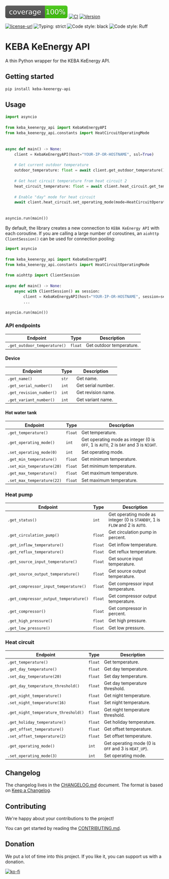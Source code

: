 ![coverage-badge](https://raw.githubusercontent.com/superbox-dev/KEBA-KeEnergy-API/main/coverage.svg)
[![CI](https://github.com/superbox-dev/KEBA-KeEnergy-API/actions/workflows/ci.yml/badge.svg?branch=main)](https://github.com/superbox-dev/KEBA-KeEnergy-API/actions/workflows/ci.yml)
[![Version](https://img.shields.io/pypi/pyversions/keba-keenergy-api.svg)](https://pypi.python.org/pypi/keba-keenergy-api)

[![license-url](https://img.shields.io/pypi/l/keba-keenergy-api.svg)](https://github.com/superbox-dev/KEBA-KeEnergy-API/blob/main/LICENSE)
![Typing: strict](https://img.shields.io/badge/typing-strict-green.svg)
![Code style: black](https://img.shields.io/badge/code%20style-black-black)
![Code style: Ruff](https://img.shields.io/endpoint?url=https://raw.githubusercontent.com/charliermarsh/ruff/main/assets/badge/v1.json)

# KEBA KeEnergy API

A thin Python wrapper for the KEBA KeEnergy API.

## Getting started

```bash
pip install keba-keenergy-api
```

## Usage

```python
import asyncio

from keba_keenergy_api import KebaKeEnergyAPI
from keba_keenergy_api.constants import HeatCircuitOperatingMode


async def main() -> None:
    client = KebaKeEnergyAPI(host="YOUR-IP-OR-HOSTNAME", ssl=True)

    # Get current outdoor temperature
    outdoor_temperature: float = await client.get_outdoor_temperature()

    # Get heat circuit temperature from heat circuit 2
    heat_circuit_temperature: float = await client.heat_circuit.get_temperature(position=2)

    # Enable "day" mode for heat circuit
    await client.heat_circuit.set_operating_mode(mode=HeatCircuitOperatingMode.DAY)


asyncio.run(main())
```

By default, the library creates a new connection to `KEBA KeEnergy API` with each coroutine. If you are calling a large number of coroutines, an `aiohttp ClientSession()` can be used for connection pooling:


```python
import asyncio

from keba_keenergy_api import KebaKeEnergyAPI
from keba_keenergy_api.constants import HeatCircuitOperatingMode

from aiohttp import ClientSession

async def main() -> None:
    async with ClientSession() as session:
        client = KebaKeEnergyAPI(host="YOUR-IP-OR-HOSTNAME", session=session, ssl=True)
        ...

asyncio.run(main())
```


### API endpoints

| Endpoint                     | Type    | Description              |
|------------------------------|---------|--------------------------|
| `.get_outdoor_temperature()` | `float` | Get outdoor temperature. |

#### Device

| Endpoint                 | Type  | Description        |
|--------------------------|-------|--------------------|
| `.get_name()`            | `str` | Get name.          |
| `.get_serial_number()`   | `int` | Get serial number. |
| `.get_revision_number()` | `int` | Get revision name. |
| `.get_variant_number()`  | `int` | Get variant name.  |

#### Hot water tank

| Endpoint                   | Type    | Description                                                                          |
|----------------------------|---------|--------------------------------------------------------------------------------------|
| `.get_temperature()`       | `float` | Get temperature.                                                                     |
| `.get_operating_mode()`    | `int`   | Get operating mode as integer (0 is `OFF`, 1 is `AUTO`, 2 is `DAY` and 3 is `NIGHT`. |
| `.set_operating_mode(0)`   | `int`   | Set operating mode.                                                                  |
| `.get_min_temperature()`   | `float` | Get minimum temperature.                                                             |
| `.set_min_temperature(20)` | `float` | Set minimum temperature.                                                             |
| `.get_max_temperature()`   | `float` | Get maximum temperature.                                                             |
| `.set_max_temperature(22)` | `float` | Set maximum temperature.                                                             |

### Heat pump

| Endpoint                               | Type     | Description                                                                 |
|----------------------------------------|----------|-----------------------------------------------------------------------------|
| `.get_status()`                        | `int`    | Get operating mode as integer (0 is `STANDBY`, 1 is `FLOW` and 2 is `AUTO`. |
| `.get_circulation_pump()`              | `float`  | Get circulation pump in percent.                                            |
| `.get_inflow_temperature()`            | `float`  | Get inflow temperature.                                                     |
| `.get_reflux_temperature()`            | `float`  | Get reflux temperature.                                                     |
| `.get_source_input_temperature()`      | `float`  | Get source input temperature.                                               |
| `.get_source_output_temperature()`     | `float`  | Get source output temperature.                                              |
| `.get_compressor_input_temperature()`  | `float`  | Get compressor input temperature.                                           |
| `.get_compressor_output_temperature()` | `float`  | Get compressor output temperature.                                          |
| `.get_compressor()`                    | `float`  | Get compressor in percent.                                                  |
| `.get_high_pressure()`                 | `float`  | Get high pressure.                                                          |
| `.get_low_pressure()`                  | `float`  | Get low pressure.                                                           |

### Heat circuit

| Endpoint                             | Type    | Description                                         |
|--------------------------------------|---------|-----------------------------------------------------|
| `.get_temperature()`                 | `float` | Get temperature.                                    |
| `.get_day_temperature()`             | `float` | Get day temperature.                                |
| `.set_day_temperature(20)`           | `float` | Set day temperature.                                |
| `.get_day_temperature_threshold()`   | `float` | Get day temperature threshold.                      |
| `.get_night_temperature()`           | `float` | Get night temperature.                              |
| `.set_night_temperature(16)`         | `float` | Set night temperature.                              |
| `.get_night_temperature_threshold()` | `float` | Get night temperature threshold.                    |
| `.get_holiday_temperature()`         | `float` | Get holiday temperature.                            |
| `.get_offset_temperature()`          | `float` | Get offset temperature.                             |
| `.set_offset_temperature(2)`         | `float` | Set offset temperature.                             |
| `.get_operating_mode()`              | `int`   | Get operating mode (0 is `OFF` and 3 is `HEAT_UP`). |
| `.set_operating_mode(3)`             | `int`   | Set operating mode.                                 |

## Changelog

The changelog lives in the [CHANGELOG.md](CHANGELOG.md) document. The format is based on [Keep a Changelog](https://keepachangelog.com/en/1.0.0/).

## Contributing

We're happy about your contributions to the project!

You can get started by reading the [CONTRIBUTING.md](CONTRIBUTING.md).

## Donation

We put a lot of time into this project. If you like it, you can support us with a donation.

[![ko-fi](https://ko-fi.com/img/githubbutton_sm.svg)](https://ko-fi.com/F2F0KXO6D)